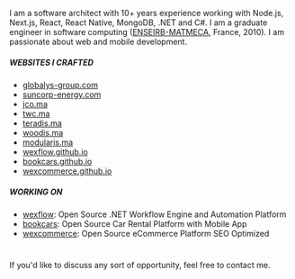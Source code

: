 I am a software architect with 10+ years experience working with Node.js, Next.js, React, React Native, MongoDB, .NET and C#. I am a graduate engineer in software computing ([ENSEIRB-MATMECA](https://en.m.wikipedia.org/wiki/%C3%89cole_nationale_sup%C3%A9rieure_d%27%C3%A9lectronique,_informatique,_t%C3%A9l%C3%A9communications,_math%C3%A9matique_et_m%C3%A9canique_de_Bordeaux), France, 2010). I am passionate about web and mobile development.

##### WEBSITES I CRAFTED
- [globalys-group.com](https://globalys-group.com)
- [suncorp-energy.com](https://suncorp-energy.com)
- [jco.ma](https://jco.ma)
- [twc.ma](https://twc.ma)
- [teradis.ma](https://teradis.ma)
- [woodis.ma](https://woodis.ma)
- [modularis.ma](https://modularis.ma)
- [wexflow.github.io](https://wexflow.github.io)
- [bookcars.github.io](https://bookcars.github.io)
- [wexcommerce.github.io](https://wexcommerce.github.io)

##### WORKING ON
- [wexflow](https://wexflow.github.io/): Open Source .NET Workflow Engine and Automation Platform
- [bookcars](https://bookcars.github.io/): Open Source Car Rental Platform with Mobile App
- [wexcommerce](https://wexcommerce.github.io/): Open Source eCommerce Platform SEO Optimized

#
If you'd like to discuss any sort of opportunity, feel free to contact me.
